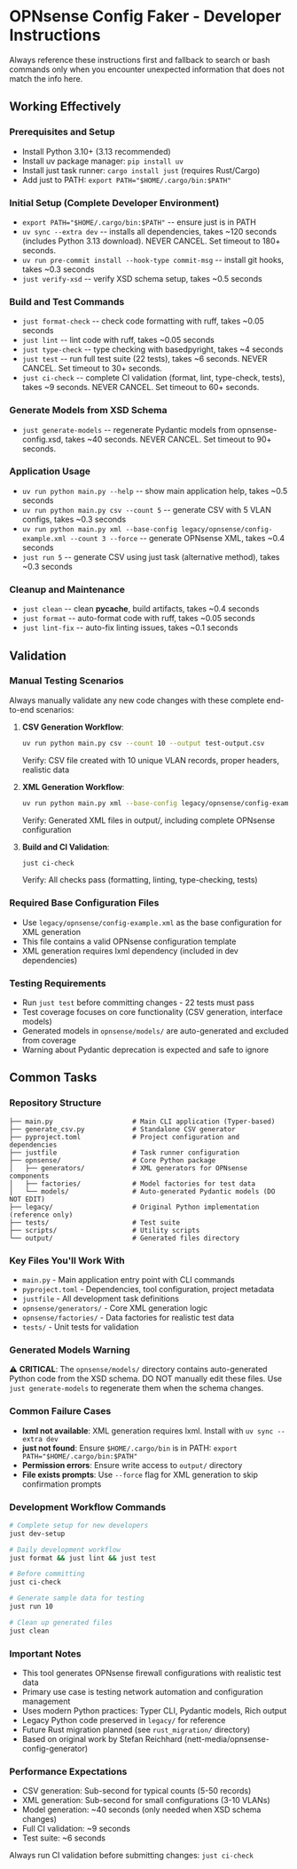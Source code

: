 # OPNsense Config Faker - Developer Instructions

Always reference these instructions first and fallback to search or bash commands only when you encounter unexpected information that does not match the info here.

## Working Effectively

### Prerequisites and Setup
- Install Python 3.10+ (3.13 recommended)
- Install uv package manager: `pip install uv`
- Install just task runner: `cargo install just` (requires Rust/Cargo)
- Add just to PATH: `export PATH="$HOME/.cargo/bin:$PATH"`

### Initial Setup (Complete Developer Environment)
- `export PATH="$HOME/.cargo/bin:$PATH"`  -- ensure just is in PATH
- `uv sync --extra dev`  -- installs all dependencies, takes ~120 seconds (includes Python 3.13 download). NEVER CANCEL. Set timeout to 180+ seconds.
- `uv run pre-commit install --hook-type commit-msg`  -- install git hooks, takes ~0.3 seconds
- `just verify-xsd`  -- verify XSD schema setup, takes ~0.5 seconds

### Build and Test Commands
- `just format-check`  -- check code formatting with ruff, takes ~0.05 seconds
- `just lint`  -- lint code with ruff, takes ~0.05 seconds  
- `just type-check`  -- type checking with basedpyright, takes ~4 seconds
- `just test`  -- run full test suite (22 tests), takes ~6 seconds. NEVER CANCEL. Set timeout to 30+ seconds.
- `just ci-check`  -- complete CI validation (format, lint, type-check, tests), takes ~9 seconds. NEVER CANCEL. Set timeout to 60+ seconds.

### Generate Models from XSD Schema
- `just generate-models`  -- regenerate Pydantic models from opnsense-config.xsd, takes ~40 seconds. NEVER CANCEL. Set timeout to 90+ seconds.

### Application Usage
- `uv run python main.py --help`  -- show main application help, takes ~0.5 seconds
- `uv run python main.py csv --count 5`  -- generate CSV with 5 VLAN configs, takes ~0.3 seconds
- `uv run python main.py xml --base-config legacy/opnsense/config-example.xml --count 3 --force`  -- generate OPNsense XML, takes ~0.4 seconds
- `just run 5`  -- generate CSV using just task (alternative method), takes ~0.3 seconds

### Cleanup and Maintenance
- `just clean`  -- clean __pycache__, build artifacts, takes ~0.4 seconds
- `just format`  -- auto-format code with ruff, takes ~0.05 seconds
- `just lint-fix`  -- auto-fix linting issues, takes ~0.1 seconds

## Validation

### Manual Testing Scenarios
Always manually validate any new code changes with these complete end-to-end scenarios:

1. **CSV Generation Workflow**:
   ```bash
   uv run python main.py csv --count 10 --output test-output.csv
   ```
   Verify: CSV file created with 10 unique VLAN records, proper headers, realistic data

2. **XML Generation Workflow**:
   ```bash
   uv run python main.py xml --base-config legacy/opnsense/config-example.xml --count 5 --force
   ```
   Verify: Generated XML files in output/, including complete OPNsense configuration

3. **Build and CI Validation**:
   ```bash
   just ci-check
   ```
   Verify: All checks pass (formatting, linting, type-checking, tests)

### Required Base Configuration Files
- Use `legacy/opnsense/config-example.xml` as the base configuration for XML generation
- This file contains a valid OPNsense configuration template
- XML generation requires lxml dependency (included in dev dependencies)

### Testing Requirements
- Run `just test` before committing changes - 22 tests must pass
- Test coverage focuses on core functionality (CSV generation, interface models)
- Generated models in `opnsense/models/` are auto-generated and excluded from coverage
- Warning about Pydantic deprecation is expected and safe to ignore

## Common Tasks

### Repository Structure
```
├── main.py                    # Main CLI application (Typer-based)
├── generate_csv.py            # Standalone CSV generator
├── pyproject.toml             # Project configuration and dependencies
├── justfile                   # Task runner configuration
├── opnsense/                  # Core Python package
│   ├── generators/            # XML generators for OPNsense components
│   ├── factories/             # Model factories for test data
│   └── models/                # Auto-generated Pydantic models (DO NOT EDIT)
├── legacy/                    # Original Python implementation (reference only)
├── tests/                     # Test suite
├── scripts/                   # Utility scripts
└── output/                    # Generated files directory
```

### Key Files You'll Work With
- `main.py` - Main application entry point with CLI commands
- `pyproject.toml` - Dependencies, tool configuration, project metadata
- `justfile` - All development task definitions
- `opnsense/generators/` - Core XML generation logic  
- `opnsense/factories/` - Data factories for realistic test data
- `tests/` - Unit tests for validation

### Generated Models Warning
⚠️ **CRITICAL**: The `opnsense/models/` directory contains auto-generated Python code from the XSD schema. DO NOT manually edit these files. Use `just generate-models` to regenerate them when the schema changes.

### Common Failure Cases
- **lxml not available**: XML generation requires lxml. Install with `uv sync --extra dev`
- **just not found**: Ensure `$HOME/.cargo/bin` is in PATH: `export PATH="$HOME/.cargo/bin:$PATH"`
- **Permission errors**: Ensure write access to `output/` directory
- **File exists prompts**: Use `--force` flag for XML generation to skip confirmation prompts

### Development Workflow Commands
```bash
# Complete setup for new developers
just dev-setup

# Daily development workflow  
just format && just lint && just test

# Before committing
just ci-check

# Generate sample data for testing
just run 10

# Clean up generated files
just clean
```

### Important Notes
- This tool generates OPNsense firewall configurations with realistic test data
- Primary use case is testing network automation and configuration management
- Uses modern Python practices: Typer CLI, Pydantic models, Rich output
- Legacy Python code preserved in `legacy/` for reference
- Future Rust migration planned (see `rust_migration/` directory)
- Based on original work by Stefan Reichhard (nett-media/opnsense-config-generator)

### Performance Expectations
- CSV generation: Sub-second for typical counts (5-50 records)
- XML generation: Sub-second for small configurations (3-10 VLANs)  
- Model generation: ~40 seconds (only needed when XSD schema changes)
- Full CI validation: ~9 seconds
- Test suite: ~6 seconds

Always run CI validation before submitting changes: `just ci-check`